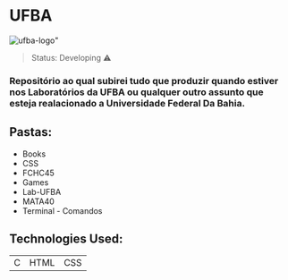 # UFBA

![ufba-logo](https://user-images.githubusercontent.com/90296084/193683816-e0c3a7e5-80fc-4775-840b-2efaa16fbe45.png)"

>Status: Developing ⚠️

### Repositório ao qual subirei tudo que produzir quando estiver nos Laboratórios da UFBA ou qualquer outro assunto que esteja realacionado a Universidade Federal Da Bahia. 

<h2>Pastas:</h2>

+ Books
+ CSS
+ FCHC45
+ Games
+ Lab-UFBA
+ MATA40
+ Terminal - Comandos

## Technologies Used:

<table>
  <tr>
    <td>C</td>
    <td>HTML</td>
    <td>CSS</td>
  </tr>
</table>
